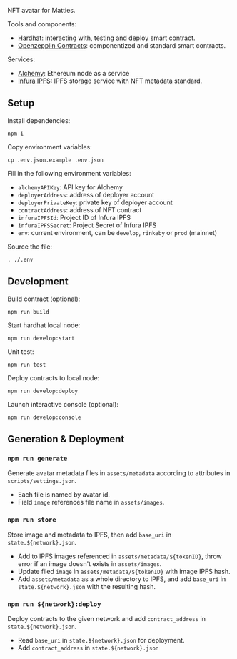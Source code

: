 NFT avatar for Matties.

Tools and components:

- [Hardhat](https://hardhat.org/): interacting with, testing and deploy smart contract.
- [Openzepplin Contracts](https://github.com/OpenZeppelin/openzeppelin-contracts): componentized and standard smart contracts.

Services:

- [Alchemy](https://www.alchemy.com/): Ethereum node as a service
- [Infura IPFS](https://infura.io/product/ipfs): IPFS storage service with NFT metadata standard.

## Setup

Install dependencies:

```
npm i
```

Copy environment variables:

```
cp .env.json.example .env.json
```

Fill in the following environment variables:

- `alchemyAPIKey`: API key for Alchemy
- `deployerAddress`: address of deployer account
- `deployerPrivateKey`: private key of deployer account
- `contractAddress`: address of NFT contract
- `infuraIPFSId`: Project ID of Infura IPFS
- `infuraIPFSSecret`: Project Secret of Infura IPFS
- `env`: current environment, can be `develop`, `rinkeby` or `prod` (mainnet)

Source the file:

```
. ./.env
```

## Development

Build contract (optional):

```
npm run build
```

Start hardhat local node:

```
npm run develop:start
```

Unit test:

```
npm run test
```

Deploy contracts to local node:

```
npm run develop:deploy
```

Launch interactive console (optional):

```
npm run develop:console
```

## Generation & Deployment

### `npm run generate`

Generate avatar metadata files in `assets/metadata` according to attributes in `scripts/settings.json`.

- Each file is named by avatar id.
- Field `image` references file name in `assets/images`.

### `npm run store`

Store image and metadata to IPFS, then add `base_uri` in `state.${network}.json`.

- Add to IPFS images referenced in `assets/metadata/${tokenID}`, throw error if an image doesn't exists in `assets/images`.
- Update filed `image` in `assets/metadata/${tokenID}` with image IPFS hash.
- Add `assets/metadata` as a whole directory to IPFS, and add `base_uri` in `state.${network}.json` with the resulting hash.

### `npm run ${network}:deploy`

Deploy contracts to the given network and add `contract_address` in `state.${network}.json`.

- Read `base_uri` in `state.${network}.json` for deployment.
- Add `contract_address` in `state.${network}.json`
